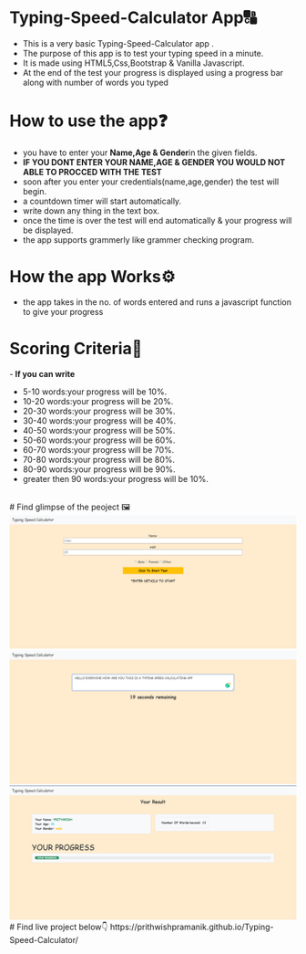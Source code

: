 # Typing-Speed-Calculator App🔠
- This is a very basic Typing-Speed-Calculator app .
- The purpose of this app is to test your typing speed in a minute.
- It is made using HTML5,Css,Bootstrap & Vanilla Javascript.
- At the end of the test your progress is displayed using a progress bar along with number of words you typed
# How to use the app❓
- you have to enter your <b>Name,Age & Gender</b>in the given fields.
- <b>IF YOU DONT ENTER YOUR NAME,AGE & GENDER YOU WOULD NOT ABLE TO PROCCED WITH THE TEST</b>
- soon after you enter your credentials(name,age,gender) the test will begin.
- a countdown timer will start automatically.
- write down any thing in the text box.
- once the time is over the test will end automatically & your progress will be displayed.
- the app supports grammerly like grammer checking program.
# How the app Works⚙
- the app takes in the no. of words entered  and runs a javascript function to give your progress
# Scoring Criteria💯
-<b> If you can write </b>
- 5-10 words:your progress will be 10%.
- 10-20 words:your progress will be 20%.
- 20-30 words:your progress will be 30%.
- 30-40 words:your progress will be 40%.
- 40-50 words:your progress will be 50%.
- 50-60 words:your progress will be 60%.
- 60-70 words:your progress will be 70%.
- 70-80 words:your progress will be 80%.
- 80-90 words:your progress will be 90%.
- greater then 90 words:your progress will be 10%.
<br>
# Find glimpse of the peoject 🖼
<img src="Screenshot (294).png">
<img src="Screenshot (295).png">
<img src="Screenshot (296).png">
<br>
# Find live project below👇
https://prithwishpramanik.github.io/Typing-Speed-Calculator/









